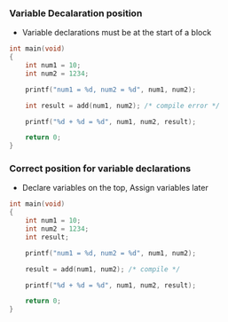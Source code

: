 ### Variable Decalaration position
- Variable declarations must be at the start of a block
```c
int main(void)
{
    int num1 = 10;
    int num2 = 1234;

    printf("num1 = %d, num2 = %d", num1, num2);

    int result = add(num1, num2); /* compile error */

    printf("%d + %d = %d", num1, num2, result);

    return 0;
}
```




### Correct position for variable declarations
- Declare variables on the top, Assign variables later
```c
int main(void)
{
    int num1 = 10;
    int num2 = 1234;
    int result;

    printf("num1 = %d, num2 = %d", num1, num2);

    result = add(num1, num2); /* compile */

    printf("%d + %d = %d", num1, num2, result);

    return 0;
}
```